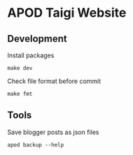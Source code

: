 # APOD Taigi Website


## Development

Install packages

```shell
make dev
```

Check file format before commit

```shell
make fmt
```

## Tools

Save blogger posts as json files

```shell
apod backup --help
```
